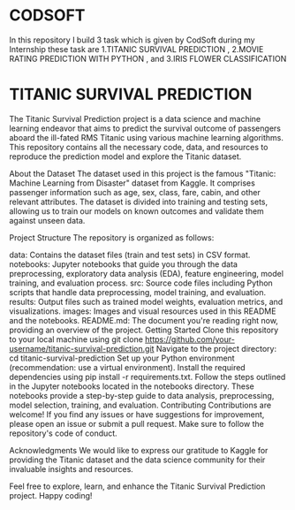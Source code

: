 # CODSOFT
In this repository I build 3 task which is given by CodSoft during my Internship these task are 1.TITANIC SURVIVAL PREDICTION , 2.MOVIE RATING PREDICTION WITH PYTHON , and 3.IRIS FLOWER CLASSIFICATION


# TITANIC SURVIVAL PREDICTION

The Titanic Survival Prediction project is a data science and machine learning endeavor that aims to predict the survival outcome of passengers aboard the ill-fated RMS Titanic using various machine learning algorithms. This repository contains all the necessary code, data, and resources to reproduce the prediction model and explore the Titanic dataset.

About the Dataset
The dataset used in this project is the famous "Titanic: Machine Learning from Disaster" dataset from Kaggle. It comprises passenger information such as age, sex, class, fare, cabin, and other relevant attributes. The dataset is divided into training and testing sets, allowing us to train our models on known outcomes and validate them against unseen data.

Project Structure
The repository is organized as follows:

data: Contains the dataset files (train and test sets) in CSV format.
notebooks: Jupyter notebooks that guide you through the data preprocessing, exploratory data analysis (EDA), feature engineering, model training, and evaluation process.
src: Source code files including Python scripts that handle data preprocessing, model training, and evaluation.
results: Output files such as trained model weights, evaluation metrics, and visualizations.
images: Images and visual resources used in this README and the notebooks.
README.md: The document you're reading right now, providing an overview of the project.
Getting Started
Clone this repository to your local machine using git clone https://github.com/your-username/titanic-survival-prediction.git
Navigate to the project directory: cd titanic-survival-prediction
Set up your Python environment (recommendation: use a virtual environment).
Install the required dependencies using pip install -r requirements.txt.
Follow the steps outlined in the Jupyter notebooks located in the notebooks directory. These notebooks provide a step-by-step guide to data analysis, preprocessing, model selection, training, and evaluation.
Contributing
Contributions are welcome! If you find any issues or have suggestions for improvement, please open an issue or submit a pull request. Make sure to follow the repository's code of conduct.



Acknowledgments
We would like to express our gratitude to Kaggle for providing the Titanic dataset and the data science community for their invaluable insights and resources.

Feel free to explore, learn, and enhance the Titanic Survival Prediction project. Happy coding!




